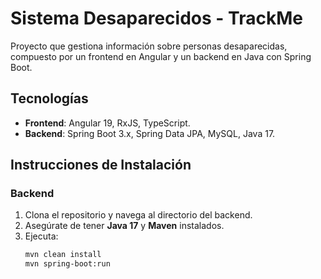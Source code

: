 # Sistema Desaparecidos - TrackMe

Proyecto que gestiona información sobre personas desaparecidas, compuesto por un frontend en Angular y un backend en Java con Spring Boot.

## Tecnologías
- **Frontend**: Angular 19, RxJS, TypeScript.
- **Backend**: Spring Boot 3.x, Spring Data JPA, MySQL, Java 17.

## Instrucciones de Instalación

### Backend
1. Clona el repositorio y navega al directorio del backend.
2. Asegúrate de tener **Java 17** y **Maven** instalados.
3. Ejecuta:
   ```bash
   mvn clean install
   mvn spring-boot:run
